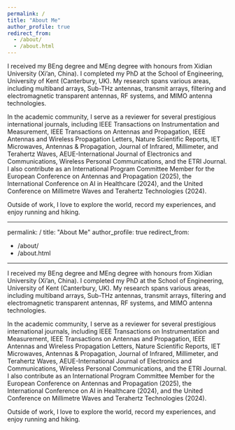 ```yaml
---
permalink: /
title: "About Me"
author_profile: true
redirect_from: 
  - /about/
  - /about.html
---
```


I received my BEng degree and MEng degree with honours from Xidian University (Xi’an, China). I completed my PhD at the School of Engineering, University of Kent (Canterbury, UK). My research spans various areas, including multiband arrays, Sub-THz antennas, transmit arrays, filtering and electromagnetic transparent antennas, RF systems, and MIMO antenna technologies.

In the academic community, I serve as a reviewer for several prestigious international journals, including IEEE Transactions on Instrumentation and Measurement, IEEE Transactions on Antennas and Propagation, IEEE Antennas and Wireless Propagation Letters, Nature Scientific Reports, IET Microwaves, Antennas & Propagation, Journal of Infrared, Millimeter, and Terahertz Waves, AEUE-International Journal of Electronics and Communications, Wireless Personal Communications, and the ETRI Journal. I also contribute as an International Program Committee Member for the European Conference on Antennas and Propagation (2025), the International Conference on AI in Healthcare (2024), and the United Conference on Millimetre Waves and Terahertz Technologies (2024).

Outside of work, I love to explore the world, record my experiences, and enjoy running and hiking.


---
permalink: /
title: "About Me"
author_profile: true
redirect_from: 
  - /about/
  - /about.html
---

I received my BEng degree and MEng degree with honours from Xidian University (Xi’an, China). I completed my PhD at the School of Engineering, University of Kent (Canterbury, UK). My research spans various areas, including multiband arrays, Sub-THz antennas, transmit arrays, filtering and electromagnetic transparent antennas, RF systems, and MIMO antenna technologies.

In the academic community, I serve as a reviewer for several prestigious international journals, including IEEE Transactions on Instrumentation and Measurement, IEEE Transactions on Antennas and Propagation, IEEE Antennas and Wireless Propagation Letters, Nature Scientific Reports, IET Microwaves, Antennas & Propagation, Journal of Infrared, Millimeter, and Terahertz Waves, AEUE-International Journal of Electronics and Communications, Wireless Personal Communications, and the ETRI Journal. I also contribute as an International Program Committee Member for the European Conference on Antennas and Propagation (2025), the International Conference on AI in Healthcare (2024), and the United Conference on Millimetre Waves and Terahertz Technologies (2024).

Outside of work, I love to explore the world, record my experiences, and enjoy running and hiking.
